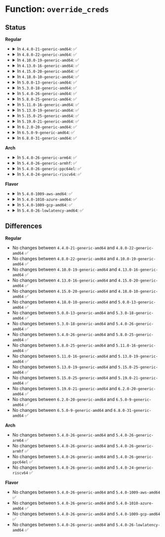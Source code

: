 # Function: <code>override_creds</code>

## Status
<b>Regular</b>
<ul>
<li>
<details>
<summary>In <code>4.4.0-21-generic-amd64</code>: ✅</summary>

```c
const struct cred * override_creds(const struct cred * new)
```

```json
{
  "name": "override_creds",
  "collision_type": "Unique Global",
  "inline_type": "No",
  "funcs": [
    {
      "addr": 18446744071579508384,
      "name": "override_creds",
      "external": true,
      "loc": "kernel/cred.c:520",
      "file": "kernel/cred.c",
      "inline": "seen, unknown",
      "caller_inline": [],
      "caller_func": [
        "kernel/acct.c:do_acct_process",
        "fs/open.c:SyS_access",
        "fs/coredump.c:do_coredump",
        "net/dns_resolver/dns_query.c:dns_query"
      ]
    }
  ],
  "symbols": [
    {
      "addr": 18446744071579508384,
      "name": "override_creds",
      "section": ".text",
      "bind": "STB_GLOBAL",
      "size": 37
    }
  ]
}
```
</details>
</li>
<li>
<details>
<summary>In <code>4.8.0-22-generic-amd64</code>: ✅</summary>

```c
const struct cred * override_creds(const struct cred * new)
```

```json
{
  "name": "override_creds",
  "collision_type": "Unique Global",
  "inline_type": "No",
  "funcs": [
    {
      "addr": 18446744071579522640,
      "name": "override_creds",
      "external": true,
      "loc": "kernel/cred.c:520",
      "file": "kernel/cred.c",
      "inline": "seen, unknown",
      "caller_inline": [],
      "caller_func": [
        "kernel/acct.c:do_acct_process",
        "fs/open.c:SyS_access",
        "fs/namei.c:follow_managed",
        "fs/coredump.c:do_coredump",
        "net/dns_resolver/dns_query.c:dns_query"
      ]
    }
  ],
  "symbols": [
    {
      "addr": 18446744071579522640,
      "name": "override_creds",
      "section": ".text",
      "bind": "STB_GLOBAL",
      "size": 37
    }
  ]
}
```
</details>
</li>
<li>
<details>
<summary>In <code>4.10.0-19-generic-amd64</code>: ✅</summary>

```c
const struct cred * override_creds(const struct cred * new)
```

```json
{
  "name": "override_creds",
  "collision_type": "Unique Global",
  "inline_type": "No",
  "funcs": [
    {
      "addr": 18446744071579546288,
      "name": "override_creds",
      "external": true,
      "loc": "kernel/cred.c:520",
      "file": "kernel/cred.c",
      "inline": "seen, unknown",
      "caller_inline": [],
      "caller_func": [
        "kernel/acct.c:do_acct_process",
        "fs/open.c:SyS_access",
        "fs/coredump.c:do_coredump",
        "net/dns_resolver/dns_query.c:dns_query"
      ]
    }
  ],
  "symbols": [
    {
      "addr": 18446744071579546288,
      "name": "override_creds",
      "section": ".text",
      "bind": "STB_GLOBAL",
      "size": 37
    }
  ]
}
```
</details>
</li>
<li>
<details>
<summary>In <code>4.13.0-16-generic-amd64</code>: ✅</summary>

```c
const struct cred * override_creds(const struct cred * new)
```

```json
{
  "name": "override_creds",
  "collision_type": "Unique Global",
  "inline_type": "No",
  "funcs": [
    {
      "addr": 18446744071579532912,
      "name": "override_creds",
      "external": true,
      "loc": "kernel/cred.c:521",
      "file": "kernel/cred.c",
      "inline": "seen, unknown",
      "caller_inline": [],
      "caller_func": [
        "kernel/acct.c:do_acct_process",
        "fs/open.c:SyS_access",
        "fs/coredump.c:do_coredump",
        "net/dns_resolver/dns_query.c:dns_query"
      ]
    }
  ],
  "symbols": [
    {
      "addr": 18446744071579532912,
      "name": "override_creds",
      "section": ".text",
      "bind": "STB_GLOBAL",
      "size": 37
    }
  ]
}
```
</details>
</li>
<li>
<details>
<summary>In <code>4.15.0-20-generic-amd64</code>: ✅</summary>

```c
const struct cred * override_creds(const struct cred * new)
```

```json
{
  "name": "override_creds",
  "collision_type": "Unique Global",
  "inline_type": "No",
  "funcs": [
    {
      "addr": 18446744071579559408,
      "name": "override_creds",
      "external": true,
      "loc": "kernel/cred.c:521",
      "file": "kernel/cred.c",
      "inline": "seen, unknown",
      "caller_inline": [],
      "caller_func": [
        "kernel/acct.c:do_acct_process",
        "fs/open.c:SyS_access",
        "fs/coredump.c:do_coredump",
        "net/dns_resolver/dns_query.c:dns_query"
      ]
    }
  ],
  "symbols": [
    {
      "addr": 18446744071579559408,
      "name": "override_creds",
      "section": ".text",
      "bind": "STB_GLOBAL",
      "size": 37
    }
  ]
}
```
</details>
</li>
<li>
<details>
<summary>In <code>4.18.0-10-generic-amd64</code>: ✅</summary>

```c
const struct cred * override_creds(const struct cred * new)
```

```json
{
  "name": "override_creds",
  "collision_type": "Unique Global",
  "inline_type": "No",
  "funcs": [
    {
      "addr": 18446744071579587680,
      "name": "override_creds",
      "external": true,
      "loc": "kernel/cred.c:521",
      "file": "kernel/cred.c",
      "inline": "seen, unknown",
      "caller_inline": [],
      "caller_func": [
        "kernel/acct.c:do_acct_process",
        "fs/open.c:do_faccessat",
        "fs/coredump.c:do_coredump",
        "net/dns_resolver/dns_query.c:dns_query"
      ]
    }
  ],
  "symbols": [
    {
      "addr": 18446744071579587680,
      "name": "override_creds",
      "section": ".text",
      "bind": "STB_GLOBAL",
      "size": 37
    }
  ]
}
```
</details>
</li>
<li>
<details>
<summary>In <code>5.0.0-13-generic-amd64</code>: ✅</summary>

```c
const struct cred * override_creds(const struct cred * new)
```

```json
{
  "name": "override_creds",
  "collision_type": "Unique Global",
  "inline_type": "No",
  "funcs": [
    {
      "addr": 18446744071579624880,
      "name": "override_creds",
      "external": true,
      "loc": "kernel/cred.c:523",
      "file": "kernel/cred.c",
      "inline": "seen, unknown",
      "caller_inline": [],
      "caller_func": [
        "kernel/acct.c:do_acct_process",
        "fs/open.c:do_faccessat",
        "fs/coredump.c:do_coredump",
        "net/dns_resolver/dns_query.c:dns_query"
      ]
    }
  ],
  "symbols": [
    {
      "addr": 18446744071579624880,
      "name": "override_creds",
      "section": ".text",
      "bind": "STB_GLOBAL",
      "size": 51
    }
  ]
}
```
</details>
</li>
<li>
<details>
<summary>In <code>5.3.0-18-generic-amd64</code>: ✅</summary>

```c
const struct cred * override_creds(const struct cred * new)
```

```json
{
  "name": "override_creds",
  "collision_type": "Unique Global",
  "inline_type": "No",
  "funcs": [
    {
      "addr": 18446744071579649488,
      "name": "override_creds",
      "external": true,
      "loc": "kernel/cred.c:541",
      "file": "kernel/cred.c",
      "inline": "seen, unknown",
      "caller_inline": [],
      "caller_func": [
        "kernel/acct.c:do_acct_process",
        "fs/open.c:do_faccessat",
        "fs/coredump.c:do_coredump",
        "net/dns_resolver/dns_query.c:dns_query"
      ]
    }
  ],
  "symbols": [
    {
      "addr": 18446744071579649488,
      "name": "override_creds",
      "section": ".text",
      "bind": "STB_GLOBAL",
      "size": 40
    }
  ]
}
```
</details>
</li>
<li>
<details>
<summary>In <code>5.4.0-26-generic-amd64</code>: ✅</summary>

```c
const struct cred * override_creds(const struct cred * new)
```

```json
{
  "name": "override_creds",
  "collision_type": "Unique Global",
  "inline_type": "No",
  "funcs": [
    {
      "addr": 18446744071579686624,
      "name": "override_creds",
      "external": true,
      "loc": "kernel/cred.c:541",
      "file": "kernel/cred.c",
      "inline": "seen, unknown",
      "caller_inline": [],
      "caller_func": [
        "kernel/acct.c:do_acct_process",
        "fs/open.c:do_faccessat",
        "fs/io_uring.c:io_sq_thread",
        "fs/io_uring.c:io_sq_wq_submit_work",
        "fs/io_uring.c:io_poll_complete_work",
        "fs/coredump.c:do_coredump",
        "net/dns_resolver/dns_query.c:dns_query"
      ]
    }
  ],
  "symbols": [
    {
      "addr": 18446744071579686624,
      "name": "override_creds",
      "section": ".text",
      "bind": "STB_GLOBAL",
      "size": 40
    }
  ]
}
```
</details>
</li>
<li>
<details>
<summary>In <code>5.8.0-25-generic-amd64</code>: ✅</summary>

```c
const struct cred * override_creds(const struct cred * new)
```

```json
{
  "name": "override_creds",
  "collision_type": "Unique Global",
  "inline_type": "No",
  "funcs": [
    {
      "addr": 18446744071579726720,
      "name": "override_creds",
      "external": true,
      "loc": "kernel/cred.c:544",
      "file": "kernel/cred.c",
      "inline": "seen, unknown",
      "caller_inline": [],
      "caller_func": [
        "kernel/acct.c:do_acct_process",
        "fs/open.c:access_override_creds",
        "fs/aio.c:aio_fsync_work",
        "fs/io_uring.c:io_sq_thread",
        "fs/io_uring.c:__io_queue_sqe",
        "fs/io-wq.c:io_worker_handle_work",
        "fs/coredump.c:do_coredump",
        "net/dns_resolver/dns_query.c:dns_query"
      ]
    }
  ],
  "symbols": [
    {
      "addr": 18446744071579726720,
      "name": "override_creds",
      "section": ".text",
      "bind": "STB_GLOBAL",
      "size": 40
    }
  ]
}
```
</details>
</li>
<li>
<details>
<summary>In <code>5.11.0-16-generic-amd64</code>: ✅</summary>

```c
const struct cred * override_creds(const struct cred * new)
```

```json
{
  "name": "override_creds",
  "collision_type": "Unique Global",
  "inline_type": "No",
  "funcs": [
    {
      "addr": 18446744071579705664,
      "name": "override_creds",
      "external": true,
      "loc": "kernel/cred.c:544",
      "file": "kernel/cred.c",
      "inline": "seen, unknown",
      "caller_inline": [],
      "caller_func": [
        "kernel/acct.c:do_acct_process",
        "fs/open.c:access_override_creds",
        "fs/aio.c:aio_fsync_work",
        "fs/io_uring.c:io_sq_thread",
        "fs/io_uring.c:__io_queue_sqe",
        "fs/io-wq.c:io_impersonate_work",
        "fs/coredump.c:do_coredump",
        "net/dns_resolver/dns_query.c:dns_query"
      ]
    }
  ],
  "symbols": [
    {
      "addr": 18446744071579705664,
      "name": "override_creds",
      "section": ".text",
      "bind": "STB_GLOBAL",
      "size": 40
    }
  ]
}
```
</details>
</li>
<li>
<details>
<summary>In <code>5.13.0-19-generic-amd64</code>: ✅</summary>

```c
const struct cred * override_creds(const struct cred * new)
```

```json
{
  "name": "override_creds",
  "collision_type": "Unique Global",
  "inline_type": "No",
  "funcs": [
    {
      "addr": 18446744071579712800,
      "name": "override_creds",
      "external": true,
      "loc": "kernel/cred.c:556",
      "file": "kernel/cred.c",
      "inline": "seen, unknown",
      "caller_inline": [],
      "caller_func": [
        "kernel/acct.c:do_acct_process",
        "fs/open.c:do_faccessat",
        "fs/aio.c:aio_fsync_work",
        "fs/io_uring.c:io_sq_thread",
        "fs/io_uring.c:io_issue_sqe",
        "fs/coredump.c:do_coredump",
        "net/dns_resolver/dns_query.c:dns_query"
      ]
    }
  ],
  "symbols": [
    {
      "addr": 18446744071579712800,
      "name": "override_creds",
      "section": ".text",
      "bind": "STB_GLOBAL",
      "size": 40
    }
  ]
}
```
</details>
</li>
<li>
<details>
<summary>In <code>5.15.0-25-generic-amd64</code>: ✅</summary>

```c
const struct cred * override_creds(const struct cred * new)
```

```json
{
  "name": "override_creds",
  "collision_type": "Unique Global",
  "inline_type": "No",
  "funcs": [
    {
      "addr": 18446744071579791008,
      "name": "override_creds",
      "external": true,
      "loc": "kernel/cred.c:554",
      "file": "kernel/cred.c",
      "inline": "seen, unknown",
      "caller_inline": [],
      "caller_func": [
        "kernel/acct.c:do_acct_process",
        "kernel/cgroup/cgroup.c:__cgroup_procs_write",
        "fs/open.c:do_faccessat",
        "fs/aio.c:aio_fsync_work",
        "fs/io_uring.c:io_sq_thread",
        "fs/io_uring.c:io_issue_sqe",
        "fs/coredump.c:do_coredump",
        "net/dns_resolver/dns_query.c:dns_query"
      ]
    }
  ],
  "symbols": [
    {
      "addr": 18446744071579791008,
      "name": "override_creds",
      "section": ".text",
      "bind": "STB_GLOBAL",
      "size": 40
    }
  ]
}
```
</details>
</li>
<li>
<details>
<summary>In <code>5.19.0-21-generic-amd64</code>: ✅</summary>

```c
const struct cred * override_creds(const struct cred * new)
```

```json
{
  "name": "override_creds",
  "collision_type": "Unique Global",
  "inline_type": "No",
  "funcs": [
    {
      "addr": 18446744071579897936,
      "name": "override_creds",
      "external": true,
      "loc": "kernel/cred.c:554",
      "file": "kernel/cred.c",
      "inline": "seen, unknown",
      "caller_inline": [],
      "caller_func": [
        "kernel/acct.c:do_acct_process",
        "kernel/cgroup/cgroup.c:__cgroup_procs_write",
        "fs/open.c:do_faccessat",
        "fs/aio.c:aio_fsync_work",
        "fs/coredump.c:do_coredump",
        "io_uring/io_uring.c:io_sq_thread",
        "io_uring/io_uring.c:io_issue_sqe",
        "drivers/base/firmware_loader/main.c:_request_firmware",
        "net/dns_resolver/dns_query.c:dns_query"
      ]
    }
  ],
  "symbols": [
    {
      "addr": 18446744071579897936,
      "name": "override_creds",
      "section": ".text",
      "bind": "STB_GLOBAL",
      "size": 48
    }
  ]
}
```
</details>
</li>
<li>
<details>
<summary>In <code>6.2.0-20-generic-amd64</code>: ✅</summary>

```c
const struct cred * override_creds(const struct cred * new)
```

```json
{
  "name": "override_creds",
  "collision_type": "Unique Global",
  "inline_type": "No",
  "funcs": [
    {
      "addr": 18446744071580049728,
      "name": "override_creds",
      "external": true,
      "loc": "kernel/cred.c:554",
      "file": "kernel/cred.c",
      "inline": "seen, unknown",
      "caller_inline": [],
      "caller_func": [
        "kernel/acct.c:do_acct_process",
        "kernel/cgroup/cgroup.c:__cgroup_procs_write",
        "fs/open.c:do_faccessat",
        "fs/aio.c:aio_fsync_work",
        "fs/coredump.c:do_coredump",
        "io_uring/io_uring.c:io_issue_sqe",
        "io_uring/sqpoll.c:io_sq_thread",
        "drivers/base/firmware_loader/main.c:_request_firmware",
        "net/dns_resolver/dns_query.c:dns_query"
      ]
    }
  ],
  "symbols": [
    {
      "addr": 18446744071580049728,
      "name": "override_creds",
      "section": ".text",
      "bind": "STB_GLOBAL",
      "size": 48
    }
  ]
}
```
</details>
</li>
<li>
<details>
<summary>In <code>6.5.0-9-generic-amd64</code>: ✅</summary>

```c
const struct cred * override_creds(const struct cred * new)
```

```json
{
  "name": "override_creds",
  "collision_type": "Unique Global",
  "inline_type": "No",
  "funcs": [
    {
      "addr": 18446744071580104176,
      "name": "override_creds",
      "external": true,
      "loc": "kernel/cred.c:554",
      "file": "kernel/cred.c",
      "inline": "seen, unknown",
      "caller_inline": [],
      "caller_func": [
        "kernel/acct.c:do_acct_process",
        "kernel/cgroup/cgroup.c:__cgroup_procs_write",
        "kernel/trace/trace_events_user.c:user_event_set_call_visible",
        "fs/open.c:do_faccessat",
        "fs/aio.c:aio_fsync_work",
        "fs/coredump.c:do_coredump",
        "io_uring/io_uring.c:io_issue_sqe",
        "io_uring/sqpoll.c:io_sq_thread",
        "drivers/base/firmware_loader/main.c:_request_firmware",
        "net/dns_resolver/dns_query.c:dns_query"
      ]
    }
  ],
  "symbols": [
    {
      "addr": 18446744071580104176,
      "name": "override_creds",
      "section": ".text",
      "bind": "STB_GLOBAL",
      "size": 48
    }
  ]
}
```
</details>
</li>
<li>
<details>
<summary>In <code>6.8.0-31-generic-amd64</code>: ✅</summary>

```c
const struct cred * override_creds(const struct cred * new)
```

```json
{
  "name": "override_creds",
  "collision_type": "Unique Global",
  "inline_type": "No",
  "funcs": [
    {
      "addr": 18446744071580149072,
      "name": "override_creds",
      "external": true,
      "loc": "kernel/cred.c:486",
      "file": "kernel/cred.c",
      "inline": "seen, unknown",
      "caller_inline": [],
      "caller_func": [
        "kernel/acct.c:do_acct_process",
        "kernel/cgroup/cgroup.c:__cgroup_procs_write",
        "kernel/trace/trace_events_user.c:user_event_set_call_visible",
        "fs/open.c:do_faccessat",
        "fs/aio.c:aio_fsync_work",
        "fs/backing-file.c:backing_file_mmap",
        "fs/backing-file.c:backing_file_splice_read",
        "fs/coredump.c:do_coredump",
        "io_uring/io_uring.c:io_issue_sqe",
        "io_uring/sqpoll.c:io_sq_thread",
        "drivers/base/firmware_loader/main.c:_request_firmware",
        "net/dns_resolver/dns_query.c:dns_query"
      ]
    }
  ],
  "symbols": [
    {
      "addr": 18446744071580149072,
      "name": "override_creds",
      "section": ".text",
      "bind": "STB_GLOBAL",
      "size": 50
    }
  ]
}
```
</details>
</li>
</ul>
<b>Arch</b>
<ul>
<li>
<details>
<summary>In <code>5.4.0-26-generic-arm64</code>: ✅</summary>

```c
const struct cred * override_creds(const struct cred * new)
```

```json
{
  "name": "override_creds",
  "collision_type": "Unique Global",
  "inline_type": "No",
  "funcs": [
    {
      "addr": 18446603336490864296,
      "name": "override_creds",
      "external": true,
      "loc": "kernel/cred.c:541",
      "file": "kernel/cred.c",
      "inline": "seen, unknown",
      "caller_inline": [],
      "caller_func": [
        "kernel/acct.c:do_acct_process",
        "fs/open.c:do_faccessat",
        "fs/io_uring.c:io_sq_thread",
        "fs/io_uring.c:io_sq_wq_submit_work",
        "fs/io_uring.c:io_poll_complete_work",
        "fs/coredump.c:do_coredump",
        "net/dns_resolver/dns_query.c:dns_query"
      ]
    }
  ],
  "symbols": [
    {
      "addr": 18446603336490864296,
      "name": "override_creds",
      "section": ".text",
      "bind": "STB_GLOBAL",
      "size": 100
    }
  ]
}
```
</details>
</li>
<li>
<details>
<summary>In <code>5.4.0-26-generic-armhf</code>: ✅</summary>

```c
const struct cred * override_creds(const struct cred * new)
```

```json
{
  "name": "override_creds",
  "collision_type": "Unique Global",
  "inline_type": "No",
  "funcs": [
    {
      "addr": 3224882028,
      "name": "override_creds",
      "external": true,
      "loc": "kernel/cred.c:541",
      "file": "kernel/cred.c",
      "inline": "seen, unknown",
      "caller_inline": [],
      "caller_func": [
        "kernel/acct.c:do_acct_process",
        "fs/open.c:do_faccessat",
        "fs/io_uring.c:io_sq_thread",
        "fs/io_uring.c:io_sq_wq_submit_work",
        "fs/io_uring.c:io_poll_complete_work",
        "fs/coredump.c:do_coredump",
        "net/dns_resolver/dns_query.c:dns_query"
      ]
    }
  ],
  "symbols": [
    {
      "addr": 3224882028,
      "name": "override_creds",
      "section": ".text",
      "bind": "STB_GLOBAL",
      "size": 96
    }
  ]
}
```
</details>
</li>
<li>
<details>
<summary>In <code>5.4.0-26-generic-ppc64el</code>: ✅</summary>

```c
const struct cred * override_creds(const struct cred * new)
```

```json
{
  "name": "override_creds",
  "collision_type": "Unique Global",
  "inline_type": "No",
  "funcs": [
    {
      "addr": 13835058055283693568,
      "name": "override_creds",
      "external": true,
      "loc": "kernel/cred.c:541",
      "file": "kernel/cred.c",
      "inline": "seen, unknown",
      "caller_inline": [],
      "caller_func": [
        "kernel/acct.c:do_acct_process",
        "fs/open.c:do_faccessat",
        "fs/io_uring.c:io_sq_thread",
        "fs/io_uring.c:io_sq_wq_submit_work",
        "fs/io_uring.c:io_poll_complete_work",
        "fs/coredump.c:do_coredump",
        "net/dns_resolver/dns_query.c:dns_query"
      ]
    }
  ],
  "symbols": [
    {
      "addr": 13835058055283693568,
      "name": "override_creds",
      "section": ".text",
      "bind": "STB_GLOBAL",
      "size": 48
    }
  ]
}
```
</details>
</li>
<li>
<details>
<summary>In <code>5.4.0-24-generic-riscv64</code>: ✅</summary>

```c
const struct cred * override_creds(const struct cred * new)
```

```json
{
  "name": "override_creds",
  "collision_type": "Unique Global",
  "inline_type": "No",
  "funcs": [
    {
      "addr": 18446743936271520214,
      "name": "override_creds",
      "external": true,
      "loc": "kernel/cred.c:541",
      "file": "kernel/cred.c",
      "inline": "seen, unknown",
      "caller_inline": [],
      "caller_func": [
        "kernel/acct.c:do_acct_process",
        "fs/open.c:do_faccessat",
        "fs/io_uring.c:io_sq_thread",
        "fs/io_uring.c:io_sq_wq_submit_work",
        "fs/io_uring.c:io_poll_complete_work",
        "fs/coredump.c:do_coredump",
        "net/dns_resolver/dns_query.c:dns_query"
      ]
    }
  ],
  "symbols": [
    {
      "addr": 18446743936271520214,
      "name": "override_creds",
      "section": ".text",
      "bind": "STB_GLOBAL",
      "size": 50
    }
  ]
}
```
</details>
</li>
</ul>
<b>Flavor</b>
<ul>
<li>
<details>
<summary>In <code>5.4.0-1009-aws-amd64</code>: ✅</summary>

```c
const struct cred * override_creds(const struct cred * new)
```

```json
{
  "name": "override_creds",
  "collision_type": "Unique Global",
  "inline_type": "No",
  "funcs": [
    {
      "addr": 18446744071579662944,
      "name": "override_creds",
      "external": true,
      "loc": "kernel/cred.c:541",
      "file": "kernel/cred.c",
      "inline": "seen, unknown",
      "caller_inline": [],
      "caller_func": [
        "kernel/acct.c:do_acct_process",
        "fs/open.c:do_faccessat",
        "fs/io_uring.c:io_sq_thread",
        "fs/io_uring.c:io_sq_wq_submit_work",
        "fs/io_uring.c:io_poll_complete_work",
        "fs/coredump.c:do_coredump",
        "net/dns_resolver/dns_query.c:dns_query"
      ]
    }
  ],
  "symbols": [
    {
      "addr": 18446744071579662944,
      "name": "override_creds",
      "section": ".text",
      "bind": "STB_GLOBAL",
      "size": 40
    }
  ]
}
```
</details>
</li>
<li>
<details>
<summary>In <code>5.4.0-1010-azure-amd64</code>: ✅</summary>

```c
const struct cred * override_creds(const struct cred * new)
```

```json
{
  "name": "override_creds",
  "collision_type": "Unique Global",
  "inline_type": "No",
  "funcs": [
    {
      "addr": 18446744071579591296,
      "name": "override_creds",
      "external": true,
      "loc": "kernel/cred.c:541",
      "file": "kernel/cred.c",
      "inline": "seen, unknown",
      "caller_inline": [],
      "caller_func": [
        "kernel/acct.c:do_acct_process",
        "fs/open.c:do_faccessat",
        "fs/io_uring.c:io_sq_thread",
        "fs/io_uring.c:io_sq_wq_submit_work",
        "fs/io_uring.c:io_poll_complete_work",
        "fs/coredump.c:do_coredump",
        "net/dns_resolver/dns_query.c:dns_query"
      ]
    }
  ],
  "symbols": [
    {
      "addr": 18446744071579591296,
      "name": "override_creds",
      "section": ".text",
      "bind": "STB_GLOBAL",
      "size": 40
    }
  ]
}
```
</details>
</li>
<li>
<details>
<summary>In <code>5.4.0-1009-gcp-amd64</code>: ✅</summary>

```c
const struct cred * override_creds(const struct cred * new)
```

```json
{
  "name": "override_creds",
  "collision_type": "Unique Global",
  "inline_type": "No",
  "funcs": [
    {
      "addr": 18446744071579660208,
      "name": "override_creds",
      "external": true,
      "loc": "kernel/cred.c:541",
      "file": "kernel/cred.c",
      "inline": "seen, unknown",
      "caller_inline": [],
      "caller_func": [
        "kernel/acct.c:do_acct_process",
        "fs/open.c:do_faccessat",
        "fs/io_uring.c:io_sq_thread",
        "fs/io_uring.c:io_sq_wq_submit_work",
        "fs/io_uring.c:io_poll_complete_work",
        "fs/coredump.c:do_coredump",
        "net/dns_resolver/dns_query.c:dns_query"
      ]
    }
  ],
  "symbols": [
    {
      "addr": 18446744071579660208,
      "name": "override_creds",
      "section": ".text",
      "bind": "STB_GLOBAL",
      "size": 40
    }
  ]
}
```
</details>
</li>
<li>
<details>
<summary>In <code>5.4.0-26-lowlatency-amd64</code>: ✅</summary>

```c
const struct cred * override_creds(const struct cred * new)
```

```json
{
  "name": "override_creds",
  "collision_type": "Unique Global",
  "inline_type": "No",
  "funcs": [
    {
      "addr": 18446744071579694192,
      "name": "override_creds",
      "external": true,
      "loc": "kernel/cred.c:541",
      "file": "kernel/cred.c",
      "inline": "seen, unknown",
      "caller_inline": [],
      "caller_func": [
        "kernel/acct.c:do_acct_process",
        "fs/open.c:do_faccessat",
        "fs/io_uring.c:io_sq_thread",
        "fs/io_uring.c:io_sq_wq_submit_work",
        "fs/io_uring.c:io_poll_complete_work",
        "fs/coredump.c:do_coredump",
        "net/dns_resolver/dns_query.c:dns_query"
      ]
    }
  ],
  "symbols": [
    {
      "addr": 18446744071579694192,
      "name": "override_creds",
      "section": ".text",
      "bind": "STB_GLOBAL",
      "size": 40
    }
  ]
}
```
</details>
</li>
</ul>

## Differences
<b>Regular</b>
<ul>
<li>
No changes between <code>4.4.0-21-generic-amd64</code> and <code>4.8.0-22-generic-amd64</code> ✅
</li>
<li>
No changes between <code>4.8.0-22-generic-amd64</code> and <code>4.10.0-19-generic-amd64</code> ✅
</li>
<li>
No changes between <code>4.10.0-19-generic-amd64</code> and <code>4.13.0-16-generic-amd64</code> ✅
</li>
<li>
No changes between <code>4.13.0-16-generic-amd64</code> and <code>4.15.0-20-generic-amd64</code> ✅
</li>
<li>
No changes between <code>4.15.0-20-generic-amd64</code> and <code>4.18.0-10-generic-amd64</code> ✅
</li>
<li>
No changes between <code>4.18.0-10-generic-amd64</code> and <code>5.0.0-13-generic-amd64</code> ✅
</li>
<li>
No changes between <code>5.0.0-13-generic-amd64</code> and <code>5.3.0-18-generic-amd64</code> ✅
</li>
<li>
No changes between <code>5.3.0-18-generic-amd64</code> and <code>5.4.0-26-generic-amd64</code> ✅
</li>
<li>
No changes between <code>5.4.0-26-generic-amd64</code> and <code>5.8.0-25-generic-amd64</code> ✅
</li>
<li>
No changes between <code>5.8.0-25-generic-amd64</code> and <code>5.11.0-16-generic-amd64</code> ✅
</li>
<li>
No changes between <code>5.11.0-16-generic-amd64</code> and <code>5.13.0-19-generic-amd64</code> ✅
</li>
<li>
No changes between <code>5.13.0-19-generic-amd64</code> and <code>5.15.0-25-generic-amd64</code> ✅
</li>
<li>
No changes between <code>5.15.0-25-generic-amd64</code> and <code>5.19.0-21-generic-amd64</code> ✅
</li>
<li>
No changes between <code>5.19.0-21-generic-amd64</code> and <code>6.2.0-20-generic-amd64</code> ✅
</li>
<li>
No changes between <code>6.2.0-20-generic-amd64</code> and <code>6.5.0-9-generic-amd64</code> ✅
</li>
<li>
No changes between <code>6.5.0-9-generic-amd64</code> and <code>6.8.0-31-generic-amd64</code> ✅
</li>
</ul>
<b>Arch</b>
<ul>
<li>
No changes between <code>5.4.0-26-generic-amd64</code> and <code>5.4.0-26-generic-arm64</code> ✅
</li>
<li>
No changes between <code>5.4.0-26-generic-amd64</code> and <code>5.4.0-26-generic-armhf</code> ✅
</li>
<li>
No changes between <code>5.4.0-26-generic-amd64</code> and <code>5.4.0-26-generic-ppc64el</code> ✅
</li>
<li>
No changes between <code>5.4.0-26-generic-amd64</code> and <code>5.4.0-24-generic-riscv64</code> ✅
</li>
</ul>
<b>Flavor</b>
<ul>
<li>
No changes between <code>5.4.0-26-generic-amd64</code> and <code>5.4.0-1009-aws-amd64</code> ✅
</li>
<li>
No changes between <code>5.4.0-26-generic-amd64</code> and <code>5.4.0-1010-azure-amd64</code> ✅
</li>
<li>
No changes between <code>5.4.0-26-generic-amd64</code> and <code>5.4.0-1009-gcp-amd64</code> ✅
</li>
<li>
No changes between <code>5.4.0-26-generic-amd64</code> and <code>5.4.0-26-lowlatency-amd64</code> ✅
</li>
</ul>

